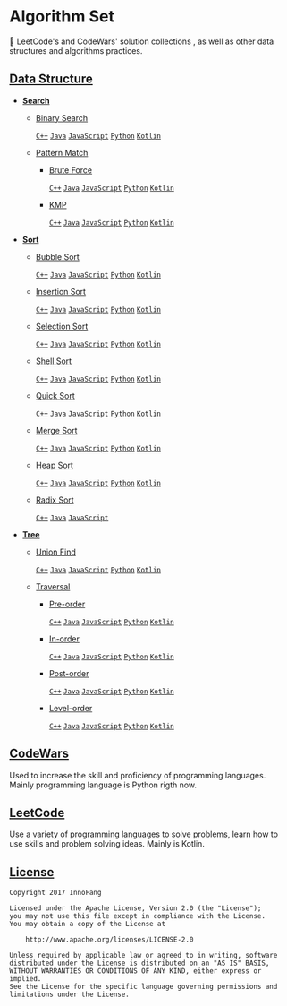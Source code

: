 # Algorithm Set
 
🎈 LeetCode's and CodeWars' solution collections , as well as other data structures and algorithms practices.

## [Data Structure](https://github.com/InnoFang/algo-set/tree/master/Data%20Structures)

+ **[Search](https://github.com/InnoFang/algo-set/tree/master/Data%20Structures/Search)**

  - [Binary Search](https://github.com/InnoFang/algo-set/tree/master/Data%20Structures/Search/Binary%20Search)

    [`C++`](https://github.com/InnoFang/algo-set/blob/master/Data%20Structures/Search/Binary%20Search/main.cpp) [`Java`](https://github.com/InnoFang/algo-set/blob/master/Data%20Structures/Search/Binary%20Search/Main.java) [`JavaScript`](https://github.com/InnoFang/algo-set/blob/master/Data%20Structures/Search/Binary%20Search/main.js) [`Python`](https://github.com/InnoFang/algo-set/blob/master/Data%20Structures/Search/Binary%20Search/main.py) [`Kotlin`](https://github.com/InnoFang/algo-set/blob/master/Data%20Structures/Search/Binary%20Search/main.kt)

  - [Pattern Match](https://github.com/InnoFang/algo-set/tree/master/Data%20Structures/Search/Pattern%20Match)

    * [Brute Force](https://github.com/InnoFang/algo-set/tree/master/Data%20Structures/Search/Pattern%20Match/Brute%20Force)

      [`C++`](https://github.com/InnoFang/algo-set/blob/master/Data%20Structures/Search/Pattern%20Match/Brute%20Force/main.cpp) [`Java`](https://github.com/InnoFang/algo-set/blob/master/Data%20Structures/Search/Pattern%20Match/Brute%20Force/Main.java) [`JavaScript`](https://github.com/InnoFang/algo-set/blob/master/Data%20Structures/Search/Pattern%20Match/Brute%20Force/main.js) [`Python`](https://github.com/InnoFang/algo-set/blob/master/Data%20Structures/Search/Pattern%20Match/Brute%20Force/main.py) [`Kotlin`](https://github.com/InnoFang/algo-set/blob/master/Data%20Structures/Search/Pattern%20Match/Brute%20Force/main.kt) 
      
    * [KMP](https://github.com/InnoFang/algo-set/tree/master/Data%20Structures/Search/Pattern%20Match/KMP)
      
      [`C++`](https://github.com/InnoFang/algo-set/blob/master/Data%20Structures/Search/Pattern%20Match/KMP/main.cpp) [`Java`](https://github.com/InnoFang/algo-set/blob/master/Data%20Structures/Search/Pattern%20Match/KMP/Main.java) [`JavaScript`](https://github.com/InnoFang/algo-set/blob/master/Data%20Structures/Search/Pattern%20Match/KMP/main.js) [`Python`](https://github.com/InnoFang/algo-set/blob/master/Data%20Structures/Search/Pattern%20Match/KMP/main.py) [`Kotlin`](https://github.com/InnoFang/algo-set/blob/master/Data%20Structures/Search/Pattern%20Match/KMP/main.kt) 

+ **[Sort](https://github.com/InnoFang/algo-set/tree/master/Data%20Structures/Sort)**

  - [Bubble Sort](https://github.com/InnoFang/algo-set/tree/master/Data%20Structures/Sort/Bubble%20Sort)

    [`C++`](https://github.com/InnoFang/algo-set/blob/master/Data%20Structures/Sort/Bubble%20Sort/main.cpp) [`Java`](https://github.com/InnoFang/algo-set/blob/master/Data%20Structures/Sort/Bubble%20Sort/Main.java) [`JavaScript`](https://github.com/InnoFang/algo-set/blob/master/Data%20Structures/Sort/Bubble%20Sort/main.js) [`Python`](https://github.com/InnoFang/algo-set/blob/master/Data%20Structures/Sort/Bubble%20Sort/main.py) [`Kotlin`](https://github.com/InnoFang/algo-set/blob/master/Data%20Structures/Sort/Bubble%20Sort/main.kt) 

  - [Insertion Sort](https://github.com/InnoFang/algo-set/tree/master/Data%20Structures/Sort/Insertion%20Sort)

    [`C++`](https://github.com/InnoFang/algo-set/blob/master/Data%20Structures/Sort/Insertion%20Sort/main.cpp) [`Java`](https://github.com/InnoFang/algo-set/blob/master/Data%20Structures/Sort/Insertion%20Sort/Main.java) [`JavaScript`](https://github.com/InnoFang/algo-set/blob/master/Data%20Structures/Sort/Insertion%20Sort/main.js) [`Python`](https://github.com/InnoFang/algo-set/blob/master/Data%20Structures/Sort/Insertion%20Sort/main.py) [`Kotlin`](https://github.com/InnoFang/algo-set/blob/master/Data%20Structures/Sort/Insertion%20Sort/main.kt)

  - [Selection Sort](https://github.com/InnoFang/algo-set/tree/master/Data%20Structures/Sort/Selection%20Sort)

    [`C++`](https://github.com/InnoFang/algo-set/blob/master/Data%20Structures/Sort/Selection%20Sort/main.cpp) [`Java`](https://github.com/InnoFang/algo-set/blob/master/Data%20Structures/Sort/Selection%20Sort/Main.java) [`JavaScript`](https://github.com/InnoFang/algo-set/blob/master/Data%20Structures/Sort/Selection%20Sort/main.js) [`Python`](https://github.com/InnoFang/algo-set/blob/master/Data%20Structures/Sort/Selection%20Sort/main.py) [`Kotlin`](https://github.com/InnoFang/algo-set/blob/master/Data%20Structures/Sort/Selection%20Sort/main.kt)

  - [Shell Sort](https://github.com/InnoFang/algo-set/tree/master/Data%20Structures/Sort/Shell%20Sort)
 
    [`C++`](https://github.com/InnoFang/algo-set/blob/master/Data%20Structures/Sort/Shell%20Sort/main.cpp) [`Java`](https://github.com/InnoFang/algo-set/blob/master/Data%20Structures/Sort/Shell%20Sort/Main.java) [`JavaScript`](https://github.com/InnoFang/algo-set/blob/master/Data%20Structures/Sort/Shell%20Sort/main.js) [`Python`](https://github.com/InnoFang/algo-set/blob/master/Data%20Structures/Sort/Shell%20Sort/main.py) [`Kotlin`](https://github.com/InnoFang/algo-set/blob/master/Data%20Structures/Sort/Shell%20Sort/main.kt)

  - [Quick Sort](https://github.com/InnoFang/algo-set/tree/master/Data%20Structures/Sort/Quick%20Sort)

    [`C++`](https://github.com/InnoFang/algo-set/blob/master/Data%20Structures/Sort/Quick%20Sort/main.cpp) [`Java`](https://github.com/InnoFang/algo-set/blob/master/Data%20Structures/Sort/Quick%20Sort/Main.java) [`JavaScript`](https://github.com/InnoFang/algo-set/blob/master/Data%20Structures/Sort/Quick%20Sort/main.js) [`Python`](https://github.com/InnoFang/algo-set/blob/master/Data%20Structures/Sort/Quick%20Sort/main.py) [`Kotlin`](https://github.com/InnoFang/algo-set/blob/master/Data%20Structures/Sort/Quick%20Sort/main.kt) 

  - [Merge Sort](https://github.com/InnoFang/algo-set/tree/master/Data%20Structures/Sort/Merge%20Sort)

    [`C++`](https://github.com/InnoFang/algo-set/blob/master/Data%20Structures/Sort/Merge%20Sort/main.cpp) [`Java`](https://github.com/InnoFang/algo-set/blob/master/Data%20Structures/Sort/Merge%20Sort/Main.java) [`JavaScript`](https://github.com/InnoFang/algo-set/blob/master/Data%20Structures/Sort/Merge%20Sort/main.js) [`Python`](https://github.com/InnoFang/algo-set/blob/master/Data%20Structures/Sort/Merge%20Sort/main.py) [`Kotlin`](https://github.com/InnoFang/algo-set/blob/master/Data%20Structures/Sort/Merge%20Sort/main.kt) 

  - [Heap Sort](https://github.com/InnoFang/algo-set/tree/master/Data%20Structures/Sort/Heap%20Sort)

    [`C++`](https://github.com/InnoFang/algo-set/blob/master/Data%20Structures/Sort/Heap%20Sort/main.py) [`Java`](https://github.com/InnoFang/algo-set/blob/master/Data%20Structures/Sort/Heap%20Sort/Main.java)  [`JavaScript`](https://github.com/InnoFang/algo-set/blob/master/Data%20Structures/Sort/Heap%20Sort/main.js) [`Python`](https://github.com/InnoFang/algo-set/blob/master/Data%20Structures/Sort/Heap%20Sort/main.py) [`Kotlin`](https://github.com/InnoFang/algo-set/blob/master/Data%20Structures/Sort/Heap%20Sort/main.kt) 

  - [Radix Sort](https://github.com/InnoFang/algo-set/tree/master/Data%20Structures/Sort/Radix%20Sort)

    [`C++`](https://github.com/InnoFang/algo-set/blob/master/Data%20Structures/Sort/Radix%20Sort/main.cpp) [`Java`](https://github.com/InnoFang/algo-set/blob/master/Data%20Structures/Sort/Radix%20Sort/Main.java) [`JavaScript`](https://github.com/InnoFang/algo-set/blob/master/Data%20Structures/Sort/Radix%20Sort/main.js)

+ **[Tree](https://github.com/InnoFang/algo-set/tree/master/Data%20Structures/Tree)**

  - [Union Find](https://github.com/InnoFang/algo-set/tree/master/Data%20Structures/Tree/Union%20Find)

    [`C++`](https://github.com/InnoFang/algo-set/blob/master/Data%20Structures/Tree/Union%20Find/UnionFind.cpp) [`Java`](https://github.com/InnoFang/algo-set/blob/master/Data%20Structures/Tree/Union%20Find/UnionFind.java) [`JavaScript`](https://github.com/InnoFang/algo-set/blob/master/Data%20Structures/Tree/Union%20Find/union-find.js) [`Python`](https://github.com/InnoFang/algo-set/blob/master/Data%20Structures/Tree/Union%20Find/union_find.py) [`Kotlin`](https://github.com/InnoFang/algo-set/blob/master/Data%20Structures/Tree/Union%20Find/UnionFind.kt)

  - [Traversal](https://github.com/InnoFang/algo-set/tree/master/Data%20Structures/Tree/Traversal)

    * [Pre-order](https://github.com/InnoFang/algo-set/tree/master/Data%20Structures/Tree/Traversal/Pre%20Order)

      [`C++`](https://github.com/InnoFang/algo-set/blob/master/Data%20Structures/Tree/Traversal/Pre%20Order/main.cpp) [`Java`](https://github.com/InnoFang/algo-set/blob/master/Data%20Structures/Tree/Traversal/Pre%20Order/Main.java) [`JavaScript`](https://github.com/InnoFang/algo-set/blob/master/Data%20Structures/Tree/Traversal/Pre%20Order/main.js) [`Python`](https://github.com/InnoFang/algo-set/blob/master/Data%20Structures/Tree/Traversal/Pre%20Order/main.py) [`Kotlin`](https://github.com/InnoFang/algo-set/blob/master/Data%20Structures/Tree/Traversal/Pre%20Order/main.kt)
    
    * [In-order](https://github.com/InnoFang/algo-set/tree/master/Data%20Structures/Tree/Traversal/In%20Order)

      [`C++`](https://github.com/InnoFang/algo-set/blob/master/Data%20Structures/Tree/Traversal/In%20Order/main.cpp) [`Java`](https://github.com/InnoFang/algo-set/blob/master/Data%20Structures/Tree/Traversal/In%20Order/Main.java) [`JavaScript`](https://github.com/InnoFang/algo-set/blob/master/Data%20Structures/Tree/Traversal/In%20Order/main.js) [`Python`](https://github.com/InnoFang/algo-set/blob/master/Data%20Structures/Tree/Traversal/In%20Order/main.py) [`Kotlin`](https://github.com/InnoFang/algo-set/blob/master/Data%20Structures/Tree/Traversal/In%20Order/main.kt)

    * [Post-order](https://github.com/InnoFang/algo-set/tree/master/Data%20Structures/Tree/Traversal/Post%20Order)

      [`C++`](https://github.com/InnoFang/algo-set/blob/master/Data%20Structures/Tree/Traversal/Post%20Order/main.cpp) [`Java`](https://github.com/InnoFang/algo-set/blob/master/Data%20Structures/Tree/Traversal/Post%20Order/Main.java) [`JavaScript`](https://github.com/InnoFang/algo-set/blob/master/Data%20Structures/Tree/Traversal/Post%20Order/main.js) [`Python`](https://github.com/InnoFang/algo-set/blob/master/Data%20Structures/Tree/Traversal/Post%20Order/main.py) [`Kotlin`](https://github.com/InnoFang/algo-set/blob/master/Data%20Structures/Tree/Traversal/Post%20Order/main.kt)
    
    * [Level-order](https://github.com/InnoFang/algo-set/tree/master/Data%20Structures/Tree/Traversal/Level%20Order)

      [`C++`](https://github.com/InnoFang/algo-set/blob/master/Data%20Structures/Tree/Traversal/Level%20Order/main.cpp) [`Java`](https://github.com/InnoFang/algo-set/blob/master/Data%20Structures/Tree/Traversal/Level%20Order/Main.java) [`JavaScript`](https://github.com/InnoFang/algo-set/blob/master/Data%20Structures/Tree/Traversal/Level%20Order/main.js) [`Python`](https://github.com/InnoFang/algo-set/blob/master/Data%20Structures/Tree/Traversal/Level%20Order/main.py) [`Kotlin`](https://github.com/InnoFang/algo-set/blob/master/Data%20Structures/Tree/Traversal/Level%20Order/main.kt)


## [CodeWars](https://github.com/InnoFang/algo-set/tree/master/CodeWars)

Used to increase the skill and proficiency of programming languages. Mainly  programming language is Python rigth now.

## [LeetCode](https://github.com/InnoFang/algo-set/tree/master/LeetCode)

Use a variety of programming languages to solve problems, learn how to use skills and problem solving ideas. Mainly is Kotlin.


## [License](https://github.com/InnoFang/algo-set/blob/master/LICENSE)


    Copyright 2017 InnoFang
  
    Licensed under the Apache License, Version 2.0 (the "License");
    you may not use this file except in compliance with the License.
    You may obtain a copy of the License at
 
        http://www.apache.org/licenses/LICENSE-2.0
 
    Unless required by applicable law or agreed to in writing, software
    distributed under the License is distributed on an "AS IS" BASIS,
    WITHOUT WARRANTIES OR CONDITIONS OF ANY KIND, either express or implied.
    See the License for the specific language governing permissions and
    limitations under the License.